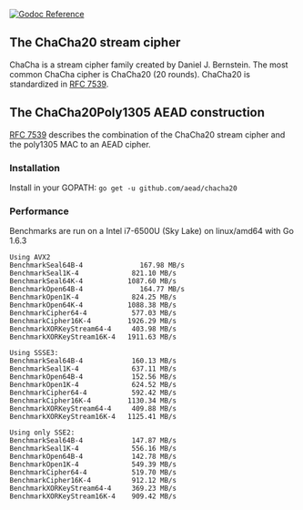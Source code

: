 [![Godoc Reference](https://godoc.org/github.com/aead/chacha20?status.svg)](https://godoc.org/github.com/aead/chacha20)

## The ChaCha20 stream cipher

ChaCha is a stream cipher family created by Daniel J. Bernstein. The most common ChaCha cipher is
ChaCha20 (20 rounds). ChaCha20 is standardized in [RFC 7539](https://tools.ietf.org/html/rfc7539 "RFC 7539").

## The ChaCha20Poly1305 AEAD construction

[RFC 7539](https://tools.ietf.org/html/rfc7539 "RFC 7539") describes the combination
of the ChaCha20 stream cipher and the poly1305 MAC to an AEAD cipher.

### Installation
Install in your GOPATH: `go get -u github.com/aead/chacha20`  

### Performance
Benchmarks are run on a Intel i7-6500U (Sky Lake) on linux/amd64 with Go 1.6.3
```
Using AVX2
BenchmarkSeal64B-4           	167.98 MB/s
BenchmarkSeal1K-4             821.10 MB/s
BenchmarkSeal64K-4           1087.60 MB/s
BenchmarkOpen64B-4           	164.77 MB/s
BenchmarkOpen1K-4             824.25 MB/s
BenchmarkOpen64K-4           1088.38 MB/s
BenchmarkCipher64-4           577.03 MB/s
BenchmarkCipher16K-4         1926.29 MB/s
BenchmarkXORKeyStream64-4     403.98 MB/s
BenchmarkXORKeyStream16K-4   1911.63 MB/s

Using SSSE3:
BenchmarkSeal64B-4        	  160.13 MB/s
BenchmarkSeal1K-4         	  637.11 MB/s
BenchmarkOpen64B-4        	  152.56 MB/s
BenchmarkOpen1K-4         	  624.52 MB/s
BenchmarkCipher64-4       	  592.42 MB/s
BenchmarkCipher16K-4      	 1130.34 MB/s
BenchmarkXORKeyStream64-4 	  409.88 MB/s
BenchmarkXORKeyStream16K-4	 1125.41 MB/s

Using only SSE2:
BenchmarkSeal64B-4        	  147.87 MB/s
BenchmarkSeal1K-4         	  556.16 MB/s
BenchmarkOpen64B-4        	  142.78 MB/s
BenchmarkOpen1K-4         	  549.39 MB/s
BenchmarkCipher64-4       	  519.70 MB/s
BenchmarkCipher16K-4      	  912.12 MB/s
BenchmarkXORKeyStream64-4 	  369.23 MB/s
BenchmarkXORKeyStream16K-4	  909.42 MB/s
```
